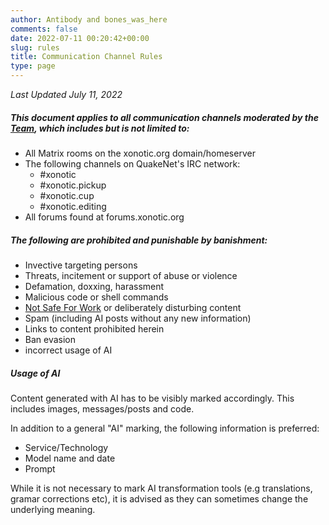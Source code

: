 ```yaml
---
author: Antibody and bones_was_here
comments: false
date: 2022-07-11 00:20:42+00:00
slug: rules
title: Communication Channel Rules
type: page
---
```


*Last Updated July 11, 2022*

##### This document applies to all communication channels moderated by the [Team](/team), which includes but is not limited to:

- All Matrix rooms on the xonotic.org domain/homeserver
- The following channels on QuakeNet's IRC network:
	- #xonotic
	- #xonotic.pickup
	- #xonotic.cup
	- #xonotic.editing
- All forums found at forums.xonotic.org

##### The following are prohibited and punishable by banishment:

- Invective targeting persons
- Threats, incitement or support of abuse or violence
- Defamation, doxxing, harassment
- Malicious code or shell commands
- [Not Safe For Work](https://en.wikipedia.org/wiki/Not_safe_for_work) or deliberately disturbing content
- Spam (including AI posts without any new information)
- Links to content prohibited herein
- Ban evasion
- incorrect usage of AI

##### Usage of AI

Content generated with AI has to be visibly marked accordingly. This includes images, messages/posts and code.

In addition to a general "AI" marking, the following information is preferred:

- Service/Technology
- Model name and date
- Prompt

While it is not necessary to mark AI transformation tools (e.g translations, gramar corrections etc), it is advised as they can sometimes change the underlying meaning.
